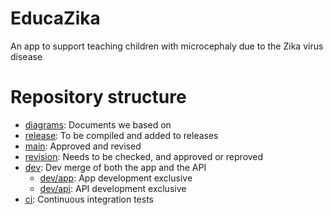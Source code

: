 # EducaZika
An app to support teaching children with microcephaly due to the Zika virus disease

# Repository structure
- [diagrams](https://github.com/CITEI/EducaZika/tree/diagrams): Documents we based on
- [release](https://github.com/CITEI/EducaZika/tree/release): To be compiled and added to releases
- [main](https://github.com/CITEI/EducaZika/tree/main): Approved and revised
- [revision](https://github.com/CITEI/EducaZika/tree/revision): Needs to be checked, and approved or reproved
- [dev](https://github.com/CITEI/EducaZika/tree/dev): Dev merge of both the app and the API
    - [dev/app](https://github.com/CITEI/EducaZika/tree/dev/app): App development exclusive
    - [dev/api](https://github.com/CITEI/EducaZika/tree/dev/api): API development exclusive
- [ci](https://github.com/CITEI/EducaZika/tree/ci): Continuous integration tests
